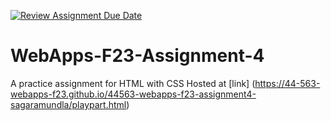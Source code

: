 [![Review Assignment Due Date](https://classroom.github.com/assets/deadline-readme-button-24ddc0f5d75046c5622901739e7c5dd533143b0c8e959d652212380cedb1ea36.svg)](https://classroom.github.com/a/4tKarLeg)
# WebApps-F23-Assignment-4
A practice assignment for HTML with CSS 
 Hosted at [link] (https://44-563-webapps-f23.github.io/44563-webapps-f23-assignment4-sagaramundla/playpart.html)


